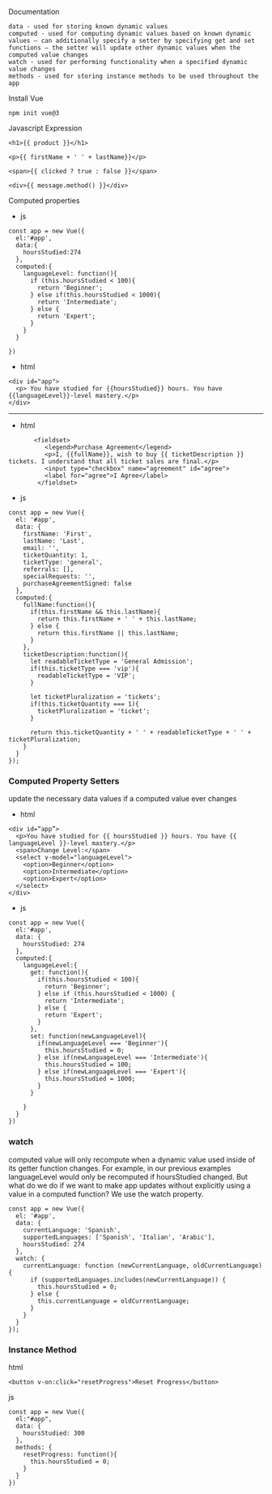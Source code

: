 Documentation
```
data - used for storing known dynamic values
computed - used for computing dynamic values based on known dynamic values — can additionally specify a setter by specifying get and set functions — the setter will update other dynamic values when the computed value changes
watch - used for performing functionality when a specified dynamic value changes
methods - used for storing instance methods to be used throughout the app
```

Install Vue
```
npm init vue@3
```

Javascript Expression
```
<h1>{{ product }}</h1>

<p>{{ firstName + ' ' + lastName}}</p>

<span>{{ clicked ? true : false }}</span>

<div>{{ message.method() }}</div>
```

Computed properties

* js
```
const app = new Vue({
  el:'#app',
  data:{
    hoursStudied:274
  },
  computed:{
    languageLevel: function(){
      if (this.hoursStudied < 100){
        return 'Beginner';
      } else if(this.hoursStudied < 1000){
        return 'Intermediate';
      } else {
        return 'Expert';
      }
    }
  } 

})
```

* html
```
<div id="app">
  <p> You have studied for {{hoursStudied}} hours. You have {{languageLevel}}-level mastery.</p>
</div>
```

---

* html
```
       <fieldset>
          <legend>Purchase Agreement</legend>
          <p>I, {{fullName}}, wish to buy {{ ticketDescription }} tickets. I understand that all ticket sales are final.</p>
          <input type="checkbox" name="agreement" id="agree">
          <label for="agree">I Agree</label>
        </fieldset>
```

* js
```
const app = new Vue({
  el: '#app',
  data: {
    firstName: 'First',
    lastName: 'Last',
    email: '',
    ticketQuantity: 1,
    ticketType: 'general',
    referrals: [],
    specialRequests: '',
    purchaseAgreementSigned: false
  },
  computed:{
    fullName:function(){
      if(this.firstName && this.lastName){
        return this.firstName + ' ' + this.lastName;
      } else {
        return this.firstName || this.lastName;
      }
    },
    ticketDescription:function(){
      let readableTicketType = 'General Admission';
      if(this.ticketType === 'vip'){
        readableTicketType = 'VIP';
      }

      let ticketPluralization = 'tickets';
      if(this.ticketQuantity === 1){
        ticketPluralization = 'ticket';
      }

      return this.ticketQuantity + ' ' + readableTicketType + ' ' + ticketPluralization;
    }
  }
});
```

### Computed Property Setters
update the necessary data values if a computed value ever changes

* html
```
<div id=“app”>
  <p>You have studied for {{ hoursStudied }} hours. You have {{ languageLevel }}-level mastery.</p>
  <span>Change Level:</span>
  <select v-model="languageLevel">
    <option>Beginner</option>
    <option>Intermediate</option>
    <option>Expert</option>
  </select>
</div>
```

* js
```
const app = new Vue({
  el:'#app',
  data: {
    hoursStudied: 274
  },
  computed:{
    languageLevel:{
      get: function(){
        if(this.hoursStudied < 100){
          return 'Beginner';
        } else if (this.hoursStudied < 1000) {
          return 'Intermediate';
        } else {
          return 'Expert';
        }
      },
      set: function(newLanguageLevel){
        if(newLanguageLevel === 'Beginner'){
          this.hoursStudied = 0;
        } else if(newLanguageLevel === 'Intermediate'){
          this.hoursStudied = 100;
        } else if(newLanguageLevel === 'Expert'){
          this.hoursStudied = 1000;
        }
      }

    }
  }
})
```
### watch 
computed value will only recompute when a dynamic value used inside of its getter function changes. For example, in our previous examples languageLevel would only be recomputed if hoursStudied changed. But what do we do if we want to make app updates without explicitly using a value in a computed function? We use the watch property.

```
const app = new Vue({
  el: '#app',
  data: {
    currentLanguage: 'Spanish',
    supportedLanguages: ['Spanish', 'Italian', 'Arabic'],
    hoursStudied: 274
  },
  watch: {
    currentLanguage: function (newCurrentLanguage, oldCurrentLanguage) {
      if (supportedLanguages.includes(newCurrentLanguage)) {
        this.hoursStudied = 0;
      } else {
        this.currentLanguage = oldCurrentLanguage;
      }
    }
  }
});
```
### Instance Method 
html
```
<button v-on:click="resetProgress">Reset Progress</button>
```

js
```
const app = new Vue({
  el:"#app",
  data: {
    hoursStudied: 300
  },
  methods: {
    resetProgress: function(){
      this.hoursStudied = 0;
    }
  }
})
```
